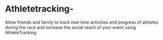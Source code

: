 # Athletetracking-
Allow friends and family to track real-time activities and progress of athletes during the race and increase the social reach of your event using AthleteTracking
